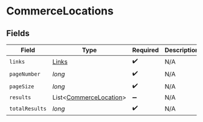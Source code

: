 # CommerceLocations


## Fields

| Field                                                             | Type                                                              | Required                                                          | Description                                                       |
| ----------------------------------------------------------------- | ----------------------------------------------------------------- | ----------------------------------------------------------------- | ----------------------------------------------------------------- |
| `links`                                                           | [Links](../../models/shared/Links.md)                             | :heavy_check_mark:                                                | N/A                                                               |
| `pageNumber`                                                      | *long*                                                            | :heavy_check_mark:                                                | N/A                                                               |
| `pageSize`                                                        | *long*                                                            | :heavy_check_mark:                                                | N/A                                                               |
| `results`                                                         | List<[CommerceLocation](../../models/shared/CommerceLocation.md)> | :heavy_minus_sign:                                                | N/A                                                               |
| `totalResults`                                                    | *long*                                                            | :heavy_check_mark:                                                | N/A                                                               |